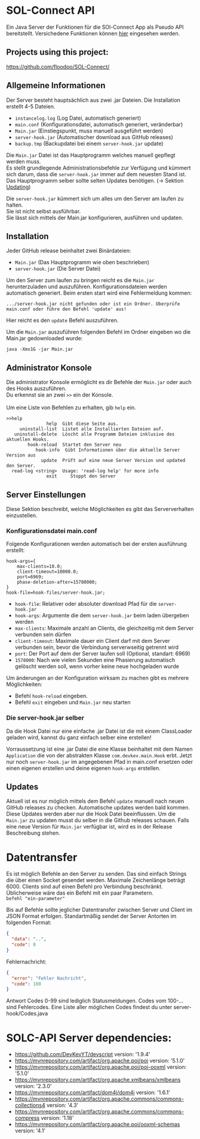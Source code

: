 # SOL-Connect API
Ein Java Server der Funktionen für die SOl-Connect App als Pseudo API bereitstellt.
Versichedene Funktionen können [hier](https://github.com/DevKevYT/Excel-CellColor-Server/edit/main/README.md#server-funktionen) eingesehen werden.

## Projects using this project:
<a>https://github.com/floodoo/SOL-Connect/</a>

## Allgemeine Informationen

Der Server besteht hauptsächlich aus zwei .jar Dateien. Die Installation erstellt 4-5 Dateien.

- `instancelog.log` (Log Datei, automatisch generiert)
- `main.conf` (Konfigurationsdatei, automatisch generiert, veränderbar)
- `Main.jar` (Einstiegspunkt, muss manuell ausgeführt werden)
- `server-hook.jar` (Automatischer download aus GitHub releases)
- `backup.tmp` (Backupdatei bei einem `server-hook.jar` update)

Die `Main.jar` Datei ist das Hauptprogramm welches manuell gepflegt werden muss.<br>
Es stellt grundlegende Administrationsbefehle zur Verfügung und kümmert sich darum,
dass die `server-hook.jar` immer auf dem neuesten Stand ist.<br>
Das Hauptprogramm selber sollte selten Updates benötigen. (-> Sektion [Updating](https://github.com/DevKevYT/SOLC-API-Server/edit/main/README.md#updates))

Die `server-hook.jar` kümmert sich um alles um den Server am laufen zu halten.<br>
Sie ist nicht selbst ausführbar.<br>
Sie lässt sich mittels der Main.jar konfigurieren, ausführen und updaten.

## Installation

Jeder GitHub release beinhaltet zwei Binärdateien:
- `Main.jar` (Das Hauptprogramm wie oben beschrieben)
- `server-hook.jar` (Die Server Datei)

Um den Server zum laufen zu bringen reicht es die `Main.jar` herunterzuladen und auszuführen.
Konfigurationsdateien werden automatisch generiert.
Beim ersten start wird eine Fehlermeldung kommen:
```
.../server-hook.jar nicht gefunden oder ist ein Ordner. Überprüfe main.conf oder führe den Befehl 'update' aus!
```
Hier reicht es den `update` Befehl auszuführen.

Um die `Main.jar` auszuführen folgenden Befehl im Ordner eingeben wo die Main.jar gedownloaded wurde:

```
java -Xmx1G -jar Main.jar
```
## Administrator Konsole
Die administrator Konsole ermöglicht es dir Befehle der `Main.jar` oder auch des Hooks auszuführen.<br>
Du erkennst sie an zwei `>>` ein der Konsole.
<br>
<br>
Um eine Liste von Befehlen zu erhalten, gib `help` ein.
```
>>help
               help  Gibt diese Seite aus.
     uninstall-list  Listet alle Installierten Dateien auf.
   uninstall-delete  Löscht alle Programm Dateien inklusive des aktuellen Hooks.
        hook-reload  Startet den Server neu
           hook-info  Gibt Informationen über die aktuelle Server Version aus
             update  Prüft auf eine neue Server Version und updated den Server.
  read-log <string>  Usage: 'read-log help' for more info
               exit     Stoppt den Server
```

## Server Einstellungen
Diese Sektion beschreibt, welche Möglichkeiten es gibt das Serververhalten einzustellen.

### Konfigurationsdatei main.conf
Folgende Konfigurationen werden automatisch bei der ersten ausführung erstellt:

```
hook-args={
	max-clients=10.0;
	client-timeout=10000.0;
	port=6969;
	phase-deletion-after=15780000;
}
hook-file=hook-files/server-hook.jar;
```

- `hook-file`: Relativer oder absoluter download Pfad für die `server-hook.jar`
- `hook-args`: Argumente die dem `server-hook.jar` beim laden übergeben werden
- `max-clients`: Maximale anzahl an Clients, die gleichzeitig mit dem Server verbunden sein dürfen
- `client-timeout`: Maximale dauer ein Client darf mit dem Server verbunden sein, bevor die Verbindung serverwseitig getrennt wird
- `port`: Der Port auf dem der Server laufen soll (Optional, standart: 6969)
- `1578000`: Nach wie vielen Sekunden eine Phasierung automatisch gelöscht werden soll, wenn vorher keine neue hochgeladen wurde

Um änderungen an der Konfiguration wirksam zu machen gibt es mehrere Möglichkeiten:
- Befehl `hook-reload` eingeben.
- Befehl `exit` eingeben und `Main.jar` neu starten

### Die server-hook.jar selber
Da die Hook Datei nur eine einfache .jar Datei ist die mit einem ClassLoader geladen wird, kannst du ganz einfach selber eine erstellen!

Vorraussetzung ist eine .jar Datei die eine Klasse beinhaltet mit dem Namen `Application`
die von der abstrakten Klasse `com.devkev.main.Hook` erbt.
Jetzt nur noch `server-hook.jar` im angegebenen Pfad in main.conf ersetzen oder einen eigenen erstellen und deine eigenen `hook-args` erstellen.

## Updates
Aktuell ist es nur möglich mittels dem Befehl `update` manuell nach neuen GitHub releases zu checken.
Automatische updates werden bald kommen.
Diese Updates werden aber nur die Hook Datei beeinflussen. Um die `Main.jar` zu updaten musst du 
selber in die Github releases schauen.
Falls eine neue Version für `Main.jar` verfügbar ist, wird es in der Release Beschreibung stehen.

# Datentransfer

Es ist möglich Befehle an den Server zu senden. Das sind einfach Strings die über einen Socket gesendet werden. Maximale Zeichenlänge beträgt 6000.
Clients sind auf einen Befehl pro Verbindung beschränkt. Üblicherweise wäre das ein Befehl mit ein paar Parametern.<br>
`befehl "ein-parameter"`

Bis auf Befehle sollte jeglicher Datentransfer zwischen Server und Client im JSON Format erfolgen.
Standartmäßig sendet der Server Antorten im folgenden Format:

```json
{
  "data": "..",
  "code": 0
}
```
Fehlernachricht:
```json
{
  "error": "Fehler Nachricht",
  "code": 100
}
```
Antwort Codes 0-99 sind lediglich Statusmeldungen.
Codes vom 100-... sind Fehlercodes.
Eine Liste aller möglichen Codes findest du unter server-hook/Codes.java

# SOLC-API Server dependencies:
- <a>https://github.com/DevKevYT/devscript</a> version: '1.9.4'<br>
- <a>https://mvnrepository.com/artifact/org.apache.poi/poi</a> version: '5.1.0'<br>
- <a>https://mvnrepository.com/artifact/org.apache.poi/poi-ooxml</a> version: '5.1.0'<br>
- <a>https://mvnrepository.com/artifact/org.apache.xmlbeans/xmlbeans</a> version: '2.3.0'<br>
- <a>https://mvnrepository.com/artifact/dom4j/dom4j</a> version: '1.6.1'<br>
- <a>https://mvnrepository.com/artifact/org.apache.commons/commons-collections4</a> version: '4.3'<br>
- <a>https://mvnrepository.com/artifact/org.apache.commons/commons-compress</a> version: '1.18'<br>
- <a>https://mvnrepository.com/artifact/org.apache.poi/ooxml-schemas</a> version: '4.1'

